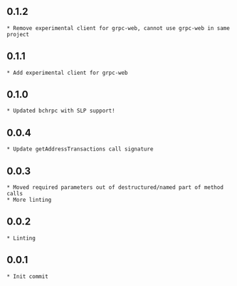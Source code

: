 ## 0.1.2
    * Remove experimental client for grpc-web, cannot use grpc-web in same project

## 0.1.1
    * Add experimental client for grpc-web

## 0.1.0
    * Updated bchrpc with SLP support!

## 0.0.4
    * Update getAddressTransactions call signature

## 0.0.3
    * Moved required parameters out of destructured/named part of method calls
    * More linting

## 0.0.2
    * Linting

## 0.0.1
    * Init commit
